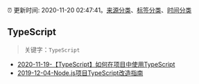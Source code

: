 :alarm_clock: 更新时间: 2020-11-20 02:47:41。[来源分类](../README.md)、[标签分类](../TAGS.md)、[时间分类](../TIMELINE.md)

## TypeScript


> 关键字：`TypeScript`



- [2020-11-19-【TypeScript】如何在项目中使用TypeScript](https://juejin.im/post/6896830861979680776) 
- [2019-12-04-Node.js项目TypeScript改造指南](https://juejin.im/post/5de4867f51882573135415dd) 